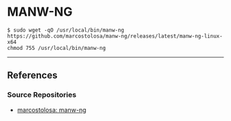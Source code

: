 # MANW-NG

```
$ sudo wget -qO /usr/local/bin/manw-ng https://github.com/marcostolosa/manw-ng/releases/latest/manw-ng-linux-x64
chmod 755 /usr/local/bin/manw-ng
```

---
## References

### Source Repositories

- [marcostolosa: manw-ng](https://github.com/marcostolosa/manw-ng)